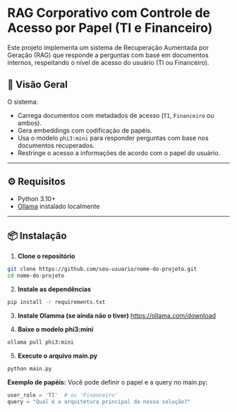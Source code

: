 # RAG Corporativo com Controle de Acesso por Papel (TI e Financeiro)

Este projeto implementa um sistema de Recuperação Aumentada por Geração (RAG) que responde a perguntas com base em documentos internos, respeitando o nível de acesso do usuário (TI ou Financeiro).

## 🧠 Visão Geral

O sistema:
- Carrega documentos com metadados de acesso (`TI`, `Financeiro` ou ambos).
- Gera embeddings com codificação de papéis.
- Usa o modelo `phi3:mini` para responder perguntas com base nos documentos recuperados.
- Restringe o acesso a informações de acordo com o papel do usuário.

---

## ⚙️ Requisitos

- Python 3.10+
- [Ollama](https://ollama.com) instalado localmente

---

## 📦 Instalação

1. **Clone o repositório**

```bash
git clone https://github.com/seu-usuario/nome-do-projeto.git
cd nome-do-projeto
```

2. **Instale as dependências**

```bash
pip install -r requirements.txt
```

3. **Instale Olamma (se ainda não o tiver)**
https://ollama.com/download

4. **Baixe o modelo phi3:mini**
```bash
ollama pull phi3:mini
```

5. **Execute o arquivo main.py**
```bash
python main.py
```

**Exemplo de papéis:**
Você pode definir o papel e a query no main.py:

```python
user_role = 'TI'  # ou 'Financeiro'
query = "Qual é a arquitetura principal da nossa solução?"
```